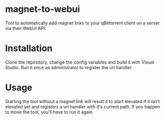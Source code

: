 # magnet-to-webui
Tool to automatically add magnet links to your qBittorrent client on a server via their WebUI API.

# Installation
Clone the repository, change the config variables and build it with Visual Studio. Run it once as administrator to register the url handler.

# Usage
Starting the tool without a magnet link will result it to start elevated if it isn't elevated yet and registers a url handler with it's current path. If you happen to move the tool, you'll have to run it again.
